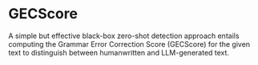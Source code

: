 # GECScore
A simple but effective black-box zero-shot detection approach entails computing the Grammar Error Correction Score (GECScore) for the given text to distinguish between humanwritten and LLM-generated text.

